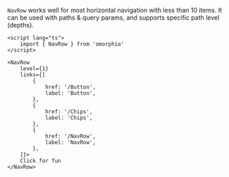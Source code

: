 `NavRow` works well for most horizontal navigation with less than 10 items. It can be used with paths & query params, and supports specific path level (depths).

```svelte example raised
<script lang="ts">
	import { NavRow } from 'omorphia'
</script>

<NavRow
	level={1}
	links={[
		{
			href: '/Button',
			label: 'Button',
		},
		{
			href: '/Chips',
			label: 'Chips',
		},
		{
			href: '/NavRow',
			label: 'NavRow',
		},
	]}>
	Click for fun
</NavRow>
```
